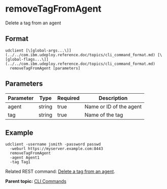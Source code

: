 # removeTagFromAgent

Delete a tag from an agent

## Format

```
udclient [\[global-args...\]](../../com.ibm.udeploy.reference.doc/topics/cli_command_format.md) [\[global-flags...\]](../../com.ibm.udeploy.reference.doc/topics/cli_command_format.md)
  removeTagFromAgent [parameters]
```

## Parameters

|Parameter|Type|Required|Description|
|---------|----|--------|-----------|
|agent|string|true|Name or ID of the agent|
|tag|string|true|Name of the tag|

## Example

```
udclient -username jsmith -password passwd 
  -weburl https://myserver.example.com:8443
  removeTagFromAgent
  -agent Agent1
  -tag Tag1
```

Related REST command: [Delete a tag from an agent](rest_cli_agentcli_tag_delete.md).

**Parent topic:** [CLI Commands](../../com.ibm.udeploy.reference.doc/topics/cli_commands.md)

